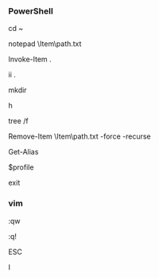 ### PowerShell

cd ~

notepad \Item\path.txt

Invoke-Item .

ii . 

mkdir

h

tree /f

Remove-Item \Item\path.txt -force -recurse

Get-Alias

$profile

exit

### vim

:qw

:q!

ESC

I
